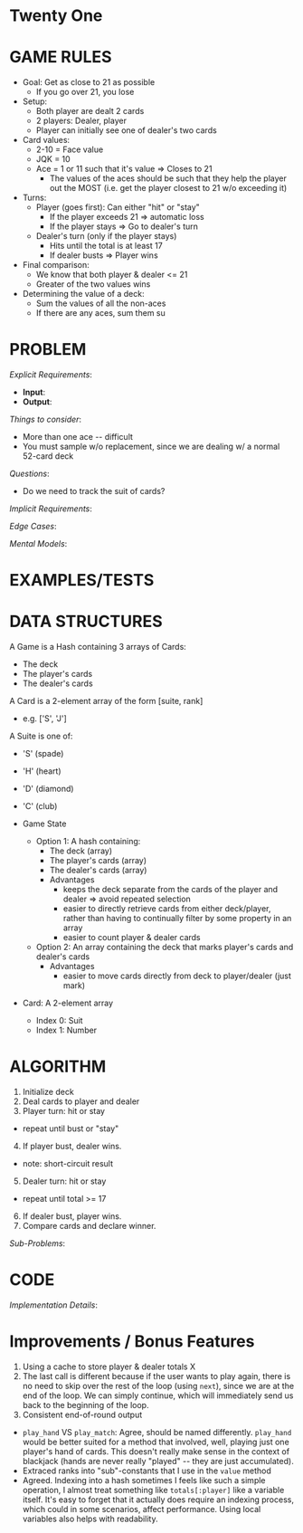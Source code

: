 # Twenty One

# GAME RULES

- Goal: Get as close to 21 as possible
  - If you go over 21, you lose
- Setup:
  - Both player are dealt 2 cards
  - 2 players: Dealer, player
  - Player can initially see one of dealer's two cards
- Card values:
  - 2-10 = Face value
  - JQK = 10
  - Ace = 1 or 11 such that it's value => Closes to 21
    - The values of the aces should be such that they help the player out the MOST (i.e. get the player closest to 21 w/o exceeding it)
- Turns:
  - Player (goes first): Can either "hit" or "stay"
    - If the player exceeds 21 => automatic loss
    - If the player stays => Go to dealer's turn
  - Dealer's turn (only if the player stays)
    - Hits until the total is at least 17
    - If dealer busts => Player wins
- Final comparison:
  - We know that both player & dealer <= 21
  - Greater of the two values wins
- Determining the value of a deck:
  - Sum the values of all the non-aces
  - If there are any aces, sum them su

# PROBLEM

*Explicit Requirements*:
- **Input**: 
- **Output**:

*Things to consider*:
- More than one ace -- difficult
- You must sample w/o replacement, since we are dealing w/ a normal 52-card deck

*Questions*:
- Do we need to track the suit of cards?

*Implicit Requirements*:


*Edge Cases*:



*Mental Models*:


# EXAMPLES/TESTS



# DATA STRUCTURES

A Game is a Hash containing 3 arrays of Cards:
- The deck
- The player's cards
- The dealer's cards

A Card is a 2-element array of the form [suite, rank]
- e.g. ['S', 'J']

A Suite is one of:
- 'S' (spade)
- 'H' (heart)
- 'D' (diamond)
- 'C' (club)

- Game State
  - Option 1: A hash containing:
    - The deck (array)
    - The player's cards (array)
    - The dealer's cards (array)
    - Advantages
      - keeps the deck separate from the cards of the player and dealer => avoid repeated selection
      - easier to directly retrieve cards from either deck/player, rather than having to continually filter by some property in an array
      - easier to count player & dealer cards
  - Option 2: An array containing the deck that marks player's cards and dealer's cards
    - Advantages
      - easier to move cards directly from deck to player/dealer (just mark)
- Card: A 2-element array
  - Index 0: Suit
  - Index 1: Number

# ALGORITHM

1. Initialize deck
2. Deal cards to player and dealer
3. Player turn: hit or stay
  - repeat until bust or "stay"
4. If player bust, dealer wins.
  - note: short-circuit result
5. Dealer turn: hit or stay
  - repeat until total >= 17
6. If dealer bust, player wins.
7. Compare cards and declare winner.

*Sub-Problems*:




# CODE

*Implementation Details*:

# Improvements / Bonus Features

1. Using a cache to store player & dealer totals X
2. The last call is different because if the user wants to play again, there is no need to skip over the rest of the loop (using `next`), since we are at the end of the loop. We can simply continue, which will immediately send us back to the beginning of the loop.
3. Consistent end-of-round output

- `play_hand` VS `play_match`: Agree, should be named differently. `play_hand` would be better suited for a method that involved, well, playing just one player's hand of cards. This doesn't really make sense in the context of blackjack (hands are never really "played" -- they are just accumulated).
- Extraced ranks into "sub"-constants that I use in the `value` method
- Agreed. Indexing into a hash sometimes I feels like such a simple operation, I almost treat something like `totals[:player]` like a variable itself. It's easy to forget that it actually does require an indexing process, which could in some scenarios, affect performance. Using local variables also helps with readability.